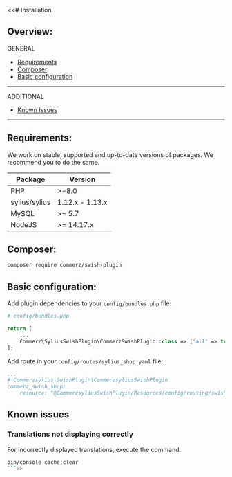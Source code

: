 <<# Installation

## Overview:
GENERAL
- [Requirements](#requirements)
- [Composer](#composer)
- [Basic configuration](#basic-configuration)
---
ADDITIONAL
- [Known Issues](#known-issues)
---

## Requirements:
We work on stable, supported and up-to-date versions of packages. We recommend you to do the same.

| Package       | Version         |
|---------------|-----------------|
| PHP           | \>=8.0          |
| sylius/sylius | 1.12.x - 1.13.x |
| MySQL         | \>= 5.7         |
| NodeJS        | \>= 14.17.x     |

## Composer:
```bash
composer require commerz/swish-plugin
```

## Basic configuration:
Add plugin dependencies to your `config/bundles.php` file:

```php
# config/bundles.php

return [
    ...
    Commerz\SyliusSwishPlugin\CommerzSwishPlugin::class => ['all' => true],
];
```

Add route in your `config/routes/sylius_shop.yaml` file:
```yaml
...
# Commerzsylius\SwishPlugin\CommerzsyliusSwishPlugin
commerz_swish_shop:
    resource: "@CommerzsyliusSwishPlugin/Resources/config/routing/swish_shop.yaml"
```

## Known issues
### Translations not displaying correctly
For incorrectly displayed translations, execute the command:
```bash
bin/console cache:clear
```>>